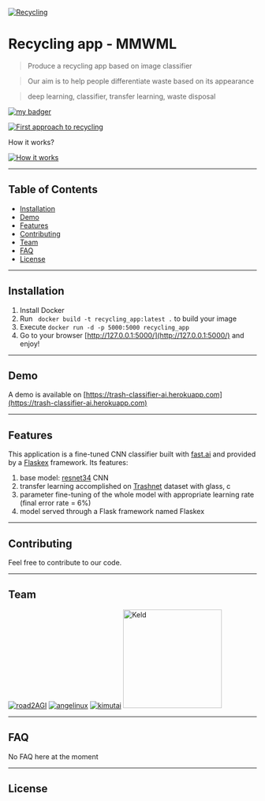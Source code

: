 [ ![Recycling](http://sites.psu.edu/aspsy/wp-content/uploads/sites/8070/2014/11/recycle.jpg)](http://herokuapp)

# Recycling app - MMWML

> Produce a recycling app based on image classifier

> Our aim is to help people differentiate waste based on its appearance

> deep learning, classifier, transfer learning, waste disposal

[![my badger](https://img.shields.io/badge/mybadger-whatever&nbsp;you&nbsp;want-brightgreen)](http://badges.github.io/badgerbadgerbadger/)

[![First approach to recycling](https://i.pinimg.com/736x/57/4b/a4/574ba4df89498ac8a705119b575eb7c7.jpg)]()

How it works?

[![How it works](http://g.recordit.co/0SFAppGQti.gif)]()

---

## Table of Contents

- [Installation](#installation)
- [Demo](#demo)
- [Features](#features)
- [Contributing](#contributing)
- [Team](#team)
- [FAQ](#faq)
- [License](#license)

---

## Installation

1. Install Docker
2. Run ```  docker build -t recycling_app:latest . ``` to build your image
3. Execute ``` docker run -d -p 5000:5000 recycling_app ```
4. Go to your browser [http://127.0.0.1:5000/](http://127.0.0.1:5000/) and enjoy!

---

## Demo

A demo is available on [https://trash-classifier-ai.herokuapp.com](https://trash-classifier-ai.herokuapp.com)

---

## Features

This application is a fine-tuned CNN classifier built with [fast.ai](https://docs.fast.ai/) and provided by a [Flaskex](https://github.com/anfederico/Flaskex) framework.
Its features:

1. base model: [resnet34](https://www.kaggle.com/pytorch/resnet34) CNN 
2. transfer learning accomplished on [Trashnet](https://github.com/garythung/trashnet) dataset with glass, c
3. parameter fine-tuning of the whole model with appropriate learning rate (final error rate = 6%)
4. model served through a Flask framework named Flaskex

---

## Contributing

Feel free to contribute to our code.

---

## Team 

[![road2AGI](https://avatars0.githubusercontent.com/u/29116904?s=200&v=4)](https://github.com/florianrougier)
[![angelinux](https://avatars3.githubusercontent.com/u/1552481?s=200&v=4)](https://github.com/angelinux)
[![kimutai](https://avatars2.githubusercontent.com/u/47734618?s=200&v=4)](https://github.com/marchemjor) 
<a href="https://github.com/Keld-j" ><img src="https://avatars2.githubusercontent.com/u/54741534" alt="Keld" width="200"></a>

---

## FAQ

No FAQ here at the moment


---

## License


